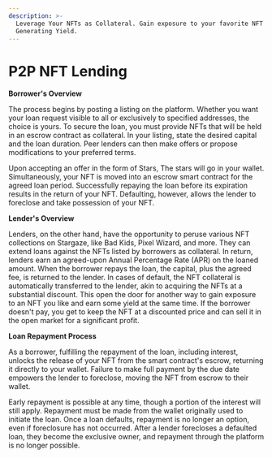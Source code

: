 ```yaml
---
description: >-
  Leverage Your NFTs as Collateral. Gain exposure to your favorite NFT while
  Generating Yield.
---
```


# P2P NFT Lending

**Borrower's Overview**

The process begins by posting a listing on the platform. Whether you want your loan request visible to all or exclusively to specified addresses, the choice is yours. To secure the loan, you must provide NFTs that will be held in an escrow contract as collateral. In your listing, state the desired capital and the loan duration. Peer lenders can then make offers or propose modifications to your preferred terms.

Upon accepting an offer in the form of Stars, The stars will go in your wallet. Simultaneously, your NFT is moved into an escrow smart contract for the agreed loan period. Successfully repaying the loan before its expiration results in the return of your NFT. Defaulting, however, allows the lender to foreclose and take possession of your NFT.&#x20;

**Lender's Overview**

Lenders, on the other hand, have the opportunity to peruse various NFT collections on Stargaze, like Bad Kids, Pixel Wizard, and more. They can extend loans against the NFTs listed by borrowers as collateral. In return, lenders earn an agreed-upon Annual Percentage Rate (APR) on the loaned amount. When the borrower repays the loan, the capital, plus the agreed fee, is returned to the lender. In cases of default, the NFT collateral is automatically transferred to the lender, akin to acquiring the NFTs at a substantial discount. This open the door for another way to gain exposure to an NFT you like and earn some yield at the same time. If the borrower doesn't pay, you get to keep the NFT at a discounted price and can sell it in the open market for a significant profit.

**Loan Repayment Process**

As a borrower, fulfilling the repayment of the loan, including interest, unlocks the release of your NFT from the smart contract's escrow, returning it directly to your wallet. Failure to make full payment by the due date empowers the lender to foreclose, moving the NFT from escrow to their wallet.

Early repayment is possible at any time, though a portion of the interest will still apply. Repayment must be made from the wallet originally used to initiate the loan. Once a loan defaults, repayment is no longer an option, even if foreclosure has not occurred. After a lender forecloses a defaulted loan, they become the exclusive owner, and repayment through the platform is no longer possible.
